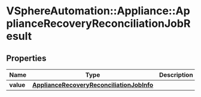 # VSphereAutomation::Appliance::ApplianceRecoveryReconciliationJobResult

## Properties
Name | Type | Description | Notes
------------ | ------------- | ------------- | -------------
**value** | [**ApplianceRecoveryReconciliationJobInfo**](ApplianceRecoveryReconciliationJobInfo.md) |  | 


